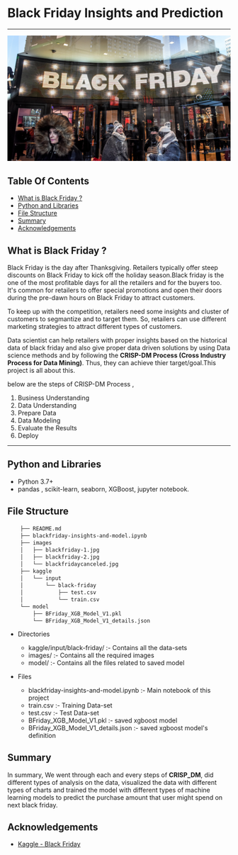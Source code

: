 # Black Friday Insights and Prediction

------------

![](https://raw.githubusercontent.com/EagleDangar/BlackFriday-prediction/master/images/blackfridaycanceled.jpg)

## Table Of Contents

  - [What is Black Friday ?](#what-is-black-friday-?)
  - [Python and Libraries](#python-and-libraries)
  - [File Structure](#file-structure)
  - [Summary](#summary)
  - [Acknowledgements](#acknowledgements)

## What is Black Friday ?
Black Friday is the day after Thanksgiving. Retailers typically offer steep discounts on Black Friday to kick off the holiday season.Black friday is the one of the most profitable days for all the retailers and for the buyers too. It's common for retailers to offer special promotions and open their doors during the pre-dawn hours on Black Friday to attract customers.

To keep up with the competition, retailers need some insights and cluster of customers to segmantize and to target them. So, retailers can use different marketing strategies to attract different types of customers.

Data scientist can help retailers with proper insights based on the historical data of black friday and also give proper data driven solutions by using Data science methods and by following the **CRISP-DM Process (Cross Industry Process for Data Mining)**. Thus, they can achieve thier target/goal.This project is all about this.

below are the steps of CRISP-DM Process ,

1. Business Understanding
2. Data Understanding
3. Prepare Data
4. Data Modeling
5. Evaluate the Results
6. Deploy


------------

## Python and Libraries
- Python 3.7+
- pandas , scikit-learn, seaborn, XGBoost, jupyter notebook.

## File Structure

        ├── README.md
        ├── blackfriday-insights-and-model.ipynb
        ├── images
        │   ├── blackfriday-1.jpg
        │   ├── blackfriday-2.jpg
        │   └── blackfridaycanceled.jpg
        ├── kaggle
        │   └── input
        │       └── black-friday
        │           ├── test.csv
        │           └── train.csv
        └── model
            ├── BFriday_XGB_Model_V1.pkl
            └── BFriday_XGB_Model_V1_details.json

- Directories
	-  kaggle/input/black-friday/ :-  Contains all the data-sets
	-  images/ :- Contains all the required images
	-  model/ :- Contains all the files related to saved model


- Files
	- blackfriday-insights-and-model.ipynb :-  Main notebook of this project
	- train.csv :-  Training Data-set
	- test.csv :- Test Data-set
	- BFriday_XGB_Model_V1.pkl  :- saved xgboost model
	- BFriday_XGB_Model_V1_details.json  :-  saved xgboost model's definition 


## Summary

In summary, We went through each and every steps of **CRISP_DM**, did different types of analysis on the data, visualized the data with different types of charts and trained the model with different types of machine learning models to predict the purchase amount that user might spend on next black friday.


## Acknowledgements

- [Kaggle - Black Friday ](https://www.kaggle.com/sdolezel/black-friday )
